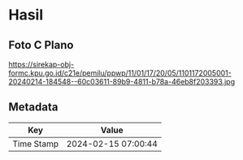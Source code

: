 # Hasil

## Foto C Plano

https://sirekap-obj-formc.kpu.go.id/c21e/pemilu/ppwp/11/01/17/20/05/1101172005001-20240214-184548--60c03611-89b9-4811-b78a-46eb8f203393.jpg


## Metadata

| Key        | Value               |
| ---------- | ------------------- |
| Time Stamp | 2024-02-15 07:00:44 |



